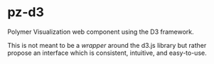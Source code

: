 pz-d3
============

Polymer Visualization web component using the D3 framework.

This is not meant to be a *wrapper* around the d3.js library but rather propose an interface which is consistent, intuitive, and easy-to-use.
